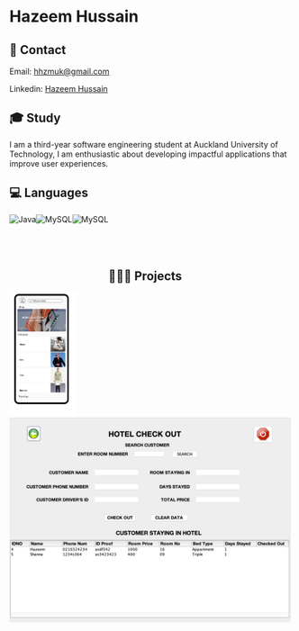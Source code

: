 # Hazeem Hussain 

## 👋 Contact

Email: hhzmuk@gmail.com

Linkedin: [Hazeem Hussain](https://www.linkedin.com/in/hazeem-hussain-15134b156/)


## 🎓 Study
I am a third-year software engineering student at Auckland University of Technology, I am enthusiastic about developing impactful applications that improve user experiences.

## 💻 Languages
<img align = "left" alt = "Java" height = "70px" src = "https://logos-world.net/wp-content/uploads/2022/07/Java-Logo.png" />
<img align = "left" alt = "MySQL" height = "100px" src = "https://cdn.freebiesupply.com/logos/large/2x/mysql-5-logo-png-transparent.png" />
<img align = "left" alt = "MySQL" height = "100px" src = "https://www.logo.wine/a/logo/C%2B%2B/C%2B%2B-Logo.wine.svg" />

<br><br><br><br>

## 👨🏽‍💻 Projects
[<img width="24%" align = "left" alt = "Bazaar Bargains" src = "https://github.com/HazeemHussain/HazeemHussain/blob/main/Main%20page%20UI%20design%20(Updated).png?raw=true"/>](https://github.com/HazeemHussain/Bazaar-Bargains)
[<img width="500" align = "left" alt = "Hotel Management System" src="https://github.com/HazeemHussain/HazeemHussain/blob/main/Hotel%20Management%20System.png?raw=true"
/>](https://github.com/HazeemHussain/Hotel-Management-System)



